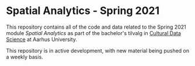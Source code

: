 # Spatial Analytics - Spring 2021

This repository contains all of the code and data related to the Spring 2021 module _Spatial Analytics_ as part of the bachelor's tilvalg in [Cultural Data Science](https://bachelor.au.dk/en/supplementary-subject/culturaldatascience/) at Aarhus University.

This repository is in active development, with new material being pushed on a weekly basis. 
